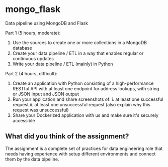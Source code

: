 # mongo_flask
Data pipeline using MongoDB and Flask

Part 1 (5 hours, moderate): 

1. Use the sources to create one or more collections in a MongoDB database
1. Create your data pipeline / ETL in a way that enables regular or continuous updates
1. Write your data pipeline / ETL (mainly) in Python

Part 2 (4 hours, difficult):
1. Create an application with Python consisting of a high-performance RESTful API with at least one endpoint for address lookups, with string or JSON input and JSON output
1. Run your application and share screenshots of:
i.	at least one successful request
ii. at least one unsuccessful request (also explain why this request was unsuccessful)
1. Share your Dockerized application with us and make sure it's securely accessible




##	What did you think of the assignment?
The assignment is a complete set of practices for data engineering role that needs having experience with setup different environments and connect them by the data pipeline. 
